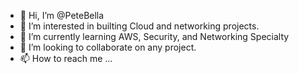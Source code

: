- 👋 Hi, I’m @PeteBella
- 👀 I’m interested in builting Cloud and networking projects.
- 🌱 I’m currently learning AWS, Security, and Networking Specialty
- 💞️ I’m looking to collaborate on any project. 
- 📫 How to reach me ...

<!---
PeteBella/PeteBella is a ✨ special ✨ repository because its `README.md` (this file) appears on your GitHub profile.
You can click the Preview link to take a look at your changes.
--->
